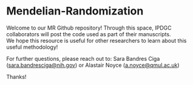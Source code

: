 # Mendelian-Randomization

Welcome to our MR Github repository! 
Through this space, IPDGC collaborators will post the code used as part of their manuscripts.  
We hope this resource is useful for other researchers to learn about this useful methodology!

For further questions, please reach out to: Sara Bandres Ciga (sara.bandresciga@nih.gov) or Alastair Noyce (a.noyce@qmul.ac.uk)

Thanks!

